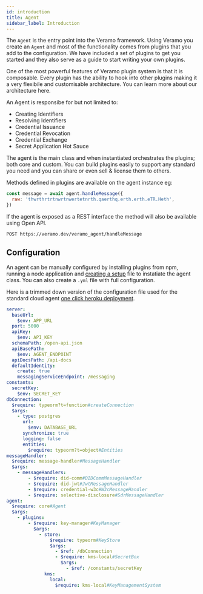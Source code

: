 ```yaml
---
id: introduction
title: Agent
sidebar_label: Introduction
---
```


The `Agent` is the entry point into the Veramo framework. Using Veramo you create an `Agent` and most of the functionality comes from plugins that you add to the configuration. We have included a set of plugins to get you started and they also serve as a guide to start writing your own plugins.

One of the most powerful features of Veramo plugin system is that it is composable. Every plugin has the ability to hook into other plugins making it a very flexibile and customisable architecture. You can learn more about our architecture here.

An Agent is responsibe for but not limited to:

- Creating Identifiers
- Resolving Identifiers
- Credential Issuance
- Credential Revocation
- Credential Exchange
- Secret Application Hot Sauce

The agent is the main class and when instantiated orchestrates the plugins; both core and custom. You can build plugins easily to support any standard you need and you can share or even sell & license them to others.

Methods defined in plugins are available on the agent instance eg:

```javascript
const message = await agent.handleMessage({
  raw: 'thwrthrtrtnwrtnwertetnrth.qaerthq.erth.erth.eTR.Heth',
})
```

If the agent is exposed as a REST interface the method will also be available using Open API.

```
POST https://veramo.dev/veramo_agent/handleMessage
```

## Configuration

An agent can be manually configured by installing plugins from npm, running a node application and [creating a setup](/docs/node_tutorial/nodejs) file to instatiate the agent class. You can also create a `.yml` file with full configuration.

Here is a trimmed down version of the configuration file used for the standard cloud agent [one click heroku deployment](https://github.com/uport-project/veramo-agent-deploy).

```yml
server:
  baseUrl:
    $env: APP_URL
  port: 5000
  apiKey:
    $env: API_KEY
  schemaPath: /open-api.json
  apiBasePath:
    $env: AGENT_ENDPOINT
  apiDocsPath: /api-docs
  defaultIdentity:
    create: true
    messagingServiceEndpoint: /messaging
constants:
  secretKey:
    $env: SECRET_KEY
dbConnection:
  $require: typeorm?t=function#createConnection
  $args:
    - type: postgres
      url:
        $env: DATABASE_URL
      synchronize: true
      logging: false
      entities:
        $require: typeorm?t=object#Entities
messageHandler:
  $require: message-handler#MessageHandler
  $args:
    - messageHandlers:
        - $require: did-comm#DIDCommMessageHandler
        - $require: did-jwt#JwtMessageHandler
        - $require: credential-w3c#W3cMessageHandler
        - $require: selective-disclosure#SdrMessageHandler
agent:
  $require: core#Agent
  $args:
    - plugins:
        - $require: key-manager#KeyManager
          $args:
            - store:
                $require: typeorm#KeyStore
                $args:
                  - $ref: /dbConnection
                  - $require: kms-local#SecretBox
                    $args:
                      - $ref: /constants/secretKey
              kms:
                local:
                  $require: kms-local#KeyManagementSystem
```
